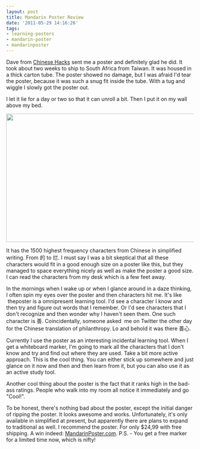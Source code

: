 ```yaml
---
layout: post
title: Mandarin Poster Review
date: '2011-05-29 14:16:26'
tags:
- learning-posters
- mandarin-poster
- mandarinposter
---
```


Dave from <a href="http://chinesehacks.com">Chinese Hacks</a> sent me a poster and definitely glad he did. It took about two weeks to ship to South Africa from Taiwan. It was housed in a thick carton tube. The poster showed no damage, but I was afraid I'd tear the poster, because it was such a snug fit inside the tube. With a tug and wiggle I slowly got the poster out.

I let it lie for a day or two so that it can unroll a bit. Then I put it on my wall above my bed.

<a href="http://res.cloudinary.com/daxztt3th/image/upload/v1412837179/mandarinposter_vo3vjo.jpg"><img class="aligncenter size-full wp-image-1105" title="mandarinposter" src="http://res.cloudinary.com/daxztt3th/image/upload/v1412837179/mandarinposter_vo3vjo.jpg" alt="" width="598" height="344" /></a>

It has the 1500 highest frequency characters from Chinese in simplified writing. From 的 to 烂. I must say I was a bit skeptical that all these characters would fit in a good enough size on a poster like this, but they managed to space everything nicely as well as make the poster a good size. I can read the characters from my desk which is a few feet away.

In the mornings when I wake up or when I glance around in a daze thinking, I often spin my eyes over the poster and then characters hit me. It's like  theposter is a omnipresent learning tool. I'd see a character I know and then try and figure out words that I remember. Or I'd see characters that I don't recognize and then wonder why I haven't seen them. One such character is 善. Coincidentally, someone asked  me on Twitter the other day for the Chinese translation of philanthropy. Lo and behold it was there 善心.

Currently I use the poster as an interesting incidental learning tool. When I get a whiteboard marker, I'm going to mark all the characters that I don't know and try and find out where they are used. Take a bit more active approach. This is the cool thing. You can either stick up somewhere and just glance on it now and then and then learn from it, but you can also use it as an active study tool.

Another cool thing about the poster is the fact that it ranks high in the bad-ass ratings. People who walk into my room all notice it immediately and go "Cool!".

To be honest, there's nothing bad about the poster, except the initial danger of ripping the poster. It looks awesome and works. Unfortunately, it's only available in simplified at present, but apparently there are plans to expand to traditional as well. I recommend the poster. For only $24,99 with free shipping. A win indeed: <a href="http://mandarinposter.com">MandarinPoster.com</a>. P.S. - You get a free marker for a limited time now, which is nifty!